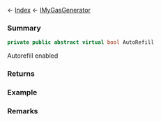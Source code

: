 ← [Index](Api-Index) ← [IMyGasGenerator](Sandbox.ModAPI.Ingame.IMyGasGenerator)

### Summary

```csharp
private public abstract virtual bool AutoRefill
```

Autorefill enabled

### Returns

### Example

### Remarks

